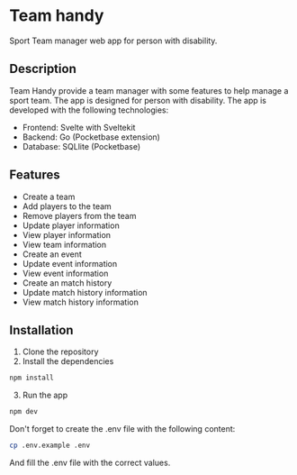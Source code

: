 # Team handy
Sport Team manager web app for person with disability. 

## Description
Team Handy provide a team manager with some features to help manage a sport team. The app is designed for person with disability. The app is developed with the following technologies:
- Frontend: Svelte with Sveltekit
- Backend: Go (Pocketbase extension)
- Database: SQLlite (Pocketbase)

## Features
- Create a team
- Add players to the team
- Remove players from the team
- Update player information
- View player information
- View team information
- Create an event
- Update event information
- View event information
- Create an match history
- Update match history information
- View match history information

## Installation
1. Clone the repository
2. Install the dependencies
```bash
npm install
```
3. Run the app
```bash
npm dev
```

Don't forget to create the .env file with the following content:
```bash
cp .env.example .env
```
And fill the .env file with the correct values.

